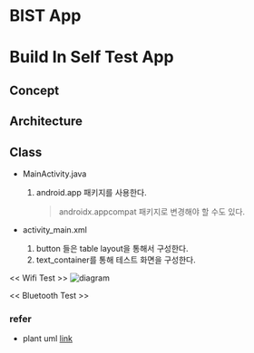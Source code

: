 # BIST App
# Build In Self Test App

## Concept


## Architecture


## Class
- MainActivity.java
  1. android.app  패키지를 사용한다. 
       >   androidx.appcompat 패키지로 변경해야 할 수도 있다.

- activity_main.xml
  1. button 들은 table layout을 통해서 구성한다. 
  2. text_container를 통해 테스트 화면을 구성한다. 

<< Wifi Test >>
![diagram](diagram-BIST_Class_Diagram.png)

<< Bluetooth Test >>



### refer

- plant uml 
[link](https://plantuml.com/ko/class-diagram)